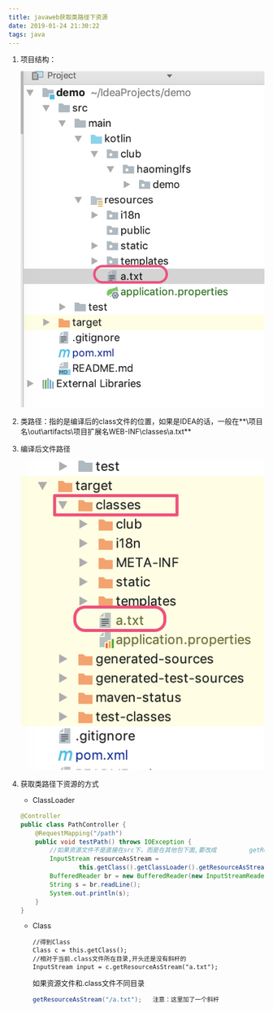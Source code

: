 ```yaml
---
title: javaweb获取类路径下资源
date: 2019-01-24 21:30:22
tags: java
---
```


1. 项目结构：

   ![](https://raw.githubusercontent.com/haominglfs/images/master/20190124213320.png)

   <!--more-->

2. 类路径：指的是编译后的class文件的位置，如果是IDEA的话，一般在**\项目名\out\artifacts\项目扩展名WEB-INF\classes\a.txt** 

3. 编译后文件路径

   ![](https://raw.githubusercontent.com/haominglfs/images/master/20190124213734.png)

4. 获取类路径下资源的方式

   *  ClassLoader

     ```java
     @Controller
     public class PathController {
         @RequestMapping("/path")
         public void testPath() throws IOException {
             //如果资源文件不是直接在src下，而是在其他包下面,要改成			getResourceAsStream("com/haominglfs/test/a.txt")  开头没有斜杠 
             InputStream resourceAsStream =
                     this.getClass().getClassLoader().getResourceAsStream("a.txt");
             BufferedReader br = new BufferedReader(new InputStreamReader(resourceAsStream,"UTF-8"));
             String s = br.readLine();
             System.out.println(s);
         }
     }
     ```

   * Class 

     ```
     //得到Class
     Class c = this.getClass();
     //相对于当前.class文件所在目录,开头还是没有斜杆的
     InputStream input = c.getResourceAsStream("a.txt");
     ```

     如果资源文件和.class文件不同目录

     ```java
     getResourceAsStream("/a.txt");   注意：这里加了一个斜杆
     ```

     